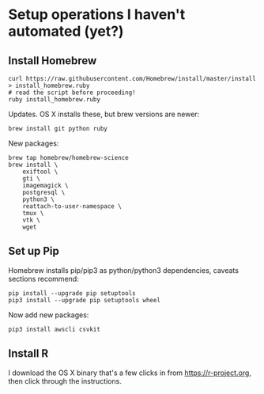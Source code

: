 
# Setup operations I haven't automated (yet?)


## Install Homebrew

```
curl https://raw.githubusercontent.com/Homebrew/install/master/install > install_homebrew.ruby
# read the script before proceeding!
ruby install_homebrew.ruby
```

Updates. OS X installs these, but brew versions are newer:

```
brew install git python ruby
```

New packages:

```
brew tap homebrew/homebrew-science
brew install \
	exiftool \
	gti \
	imagemagick \
	postgresql \
	python3 \
	reattach-to-user-namespace \
	tmux \
	vtk \
	wget
```

## Set up Pip

Homebrew installs pip/pip3 as python/python3 dependencies, caveats sections recommend:

```
pip install --upgrade pip setuptools
pip3 install --upgrade pip setuptools wheel
```
Now add new packages:

```
pip3 install awscli csvkit
```

## Install R

I download the OS X binary that's a few clicks in from https://r-project.org, then click through the instructions.

